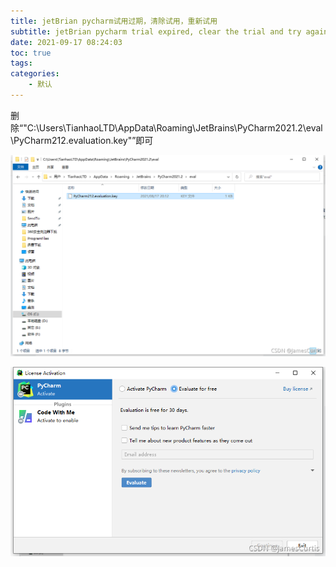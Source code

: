 ```yaml
---
title: jetBrian pycharm试用过期，清除试用，重新试用
subtitle: jetBrian pycharm trial expired, clear the trial and try again
date: 2021-09-17 08:24:03
toc: true
tags: 
categories: 
    - 默认
---
```


删除“"C:\Users\TianhaoLTD\AppData\Roaming\JetBrains\PyCharm2021.2\eval\PyCharm212.evaluation.key"”即可

![img](https://raw.githubusercontent.com/james-curtis/james-curtis.github.io/main/static/images/20210917082347618.png)



![img](https://raw.githubusercontent.com/james-curtis/james-curtis.github.io/main/static/images/20210917082351244.png)